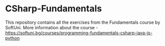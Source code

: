 # CSharp-Fundamentals
This repository contains all the exercises from the Fundamentals course by SoftUni. More information about the course - https://softuni.bg/courses/programming-fundamentals-csharp-java-js-python
